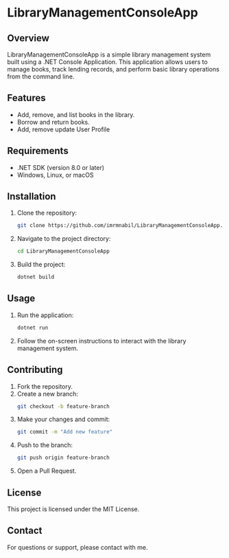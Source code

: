 # LibraryManagementConsoleApp

## Overview
LibraryManagementConsoleApp is a simple library management system built using a .NET Console Application. This application allows users to manage books, track lending records, and perform basic library operations from the command line.

## Features
- Add, remove, and list books in the library.
- Borrow and return books.
- Add, remove update User Profile

## Requirements
- .NET SDK (version 8.0 or later)
- Windows, Linux, or macOS

## Installation
1. Clone the repository:
   ```sh
   git clone https://github.com/imrmnabil/LibraryManagementConsoleApp.git
   ```
2. Navigate to the project directory:
   ```sh
   cd LibraryManagementConsoleApp
   ```
3. Build the project:
   ```sh
   dotnet build
   ```

## Usage
1. Run the application:
   ```sh
   dotnet run
   ```
2. Follow the on-screen instructions to interact with the library management system.


## Contributing
1. Fork the repository.
2. Create a new branch:
   ```sh
   git checkout -b feature-branch
   ```
3. Make your changes and commit:
   ```sh
   git commit -m "Add new feature"
   ```
4. Push to the branch:
   ```sh
   git push origin feature-branch
   ```
5. Open a Pull Request.

## License
This project is licensed under the MIT License.

## Contact
For questions or support, please contact with me.

